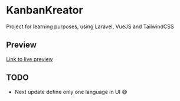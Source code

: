 # KanbanKreator

Project for learning purposes, using Laravel, VueJS and TailwindCSS

## Preview

[Link to live preview](http://129.148.50.95/kanban-kreator)

## TODO

- Next update define only one language in UI :sweat_smile:
